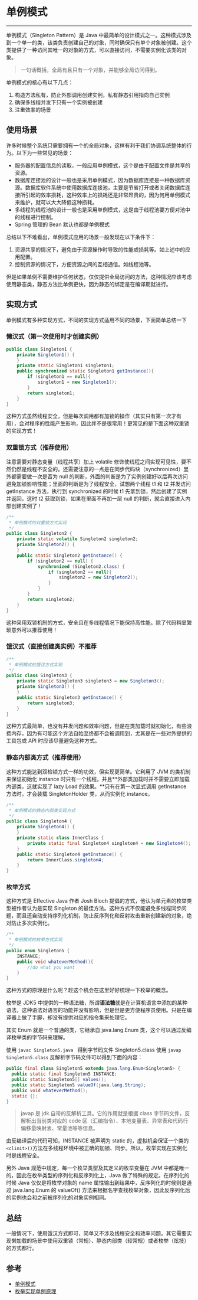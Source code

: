 # 单例模式
---

单例模式（Singleton Pattern）是 Java 中最简单的设计模式之一。这种模式涉及到一个单一的类，该类负责创建自己的对象，同时确保只有单个对象被创建。这个类提供了一种访问其唯一的对象的方式，可以直接访问，不需要实例化该类的对象。

> 一句话概括，全局有且只有一个对象，并能够全局访问得到。


单例模式的核心有以下几点：

1. 构造方法私有，防止外部调用创建实例，私有静态引用指向自己实例 
2. 确保多线程并发下只有一个实例被创建
3. 注重效率的场景

## 使用场景

许多时候整个系统只需要拥有一个的全局对象，这样有利于我们协调系统整体的行为。以下为一些常见的场景：

- 服务器的配置信息的读取，一般应用单例模式，这个是由于配置文件是共享的资源。
- 数据库连接池的设计一般也是采用单例模式，因为数据库连接是一种数据库资源。数据库软件系统中使用数据库连接池，主要是节省打开或者关闭数据库连接所引起的效率损耗，这种效率上的损耗还是非常昂贵的，因为何用单例模式来维护，就可以大大降低这种损耗。
- 多线程的线程池的设计一般也是采用单例模式，这是由于线程池要方便对池中的线程进行控制。
- Spring 管理的 Bean 默认也都是单例模式

总结以下不难看出，单例模式应用的场景一般发现在以下条件下：

1. 资源共享的情况下，避免由于资源操作时导致的性能或损耗等。如上述中的应用配置。
2. 控制资源的情况下，方便资源之间的互相通信。如线程池等。

但是如果单例不需要维护任何状态，仅仅提供全局访问的方法，这种情况应该考虑使用静态类，静态方法比单例更快，因为静态的绑定是在编译期就进行。 



## 实现方式

单例模式有多种实现方式，不同的实现方式适用不同的场景，下面简单总结一下

### 懒汉式（第一次使用时才创建实例）

```Java
public class Singleton1 {
    private Singleton1() {
    }
    private static Singleton1 singleton1;
    public synchronized static Singleton1 getInstance(){
        if (singleton1 == null){
            singleton1 = new Singleton1();
        }
        return singleton1;
    }
}
```

这种方式虽然线程安全，但是每次调用都有加锁的操作（其实只有第一次才有用），会对程序的性能产生影响，因此并不是很常用！更常见的是下面这种双重锁的实现方式！

### 双重锁方式（推荐使用）

注意需要对静态变量（线程共享）加上 volatile 修饰使线程之间实现可见性，要不然仍然是线程不安全的。还需要注意的一点是在同步代码块（synchronized）里外都需要做一次是否为 null 的判断，外面的判断是为了实例创建好以后再次访问避免加锁影响性能；里面的判断是为了线程安全，试想两个线程 t1 和 t2 并发访问 getInstance 方法，执行到 synchronized 的时候 t1 先拿到锁，然后创建了实例并返回，这时 t2 获取到锁，如果在里面不再加一层 null 的判断，就会直接进入内部创建实例了！

```Java
/**
 * 单例模式的双重锁方式实现
 */
public class Singleton2 {
    private static volatile Singleton2 singleton2;
    private Singleton2() {
    }
    public static Singleton2 getInstance() {
        if (singleton2 == null) {
            synchronized (Singleton2.class) {
                if (singleton2 == null){
                    singleton2 = new Singleton2();
                }
            }
        }
        return singleton2;
    }
}
```

这种采用双锁机制的方式，安全且在多线程情况下能保持高性能。除了代码稍显繁琐意外可以推荐使用！


### 饿汉式（直接创建类实例）不推荐

```Java
/**
 * 单例模式的饿汉方式实现
 */
public class Singleton3 {
    private static Singleton3 singleton3 = new Singleton3();
    private Singleton3() {
    }
    public static Singleton3 getInstance() {
        return singleton3;
    }
}
```

这种方式最简单，也没有并发问题和效率问题，但是在类加载时就初始化，有些浪费内存，因为有可能这个方法自始至终都不会被调用到，尤其是在一些对外提供的工具包或 API 时应该尽量避免这种方式。

### 静态内部类方式（推荐使用）

这种方式能达到双检锁方式一样的功效，但实现更简单。它利用了 JVM 的类机制来保证初始化 instance 时只有一个线程。并且**外部类加载时并不需要立即加载内部类，这就实现了 lazy Load 的效果。**只有在第一次显式调用 getInstance 方法时，才会装载 SingletonHolder 类，从而实例化 instance。

```Java
/**
 * 单例模式的静态内部类实现方式
 */
public class Singleton4 {
    private Singleton4() {
    }
    private static class InnerClass {
        private static final Singleton4 singleton4 = new Singleton4();
    }
    public static Singleton4 getInstance() {
        return InnerClass.singleton4;
    }
}
```


### 枚举方式

这种方式是 Effective Java 作者 Josh Bloch 提倡的方式，他认为单元素的枚举类型被作者认为是实现 Singleton 的最佳方法。这种方式不仅能避免多线程同步问题，而且还自动支持序列化机制，防止反序列化和反射攻击重新创建新的对象，绝对防止多次实例化。

```Java
/**
 * 单例模式的枚举方式实现
 */
public enum Singleton5 {
    INSTANCE;
    public void whateverMethod(){
        //do what you want
    }
}
```

这种方式的原理是什么呢？趁这个机会在这里好好梳理一下枚举的概念。

枚举是 JDK5 中提供的一种语法糖，所谓**语法糖**就是在计算机语言中添加的某种语法，这种语法对语言的功能并没有影响，但是但是更方便程序员使用。只是在编译器上做了手脚，却没有提供对应的指令集来处理它。

其实 Enum 就是一个普通的类，它继承自 java.lang.Enum 类，这个可以通过反编译枚举类的字节码来理解。

使用 `javac Singleton5.java ` 得到字节码文件 Singleton5.class
使用 `javap Singleton5.class` 反解析字节码文件可以得到下面的内容：

```Java
public final class Singleton5 extends java.lang.Enum<Singleton5> {
  public static final Singleton5 INSTANCE;
  public static Singleton5[] values();
  public static Singleton5 valueOf(java.lang.String);
  public void whateverMethod();
  static {};
}
```

> javap 是 jdk 自带的反解析工具。它的作用就是根据 class 字节码文件，反解析出当前类对应的 code 区（汇编指令）、本地变量表、异常表和代码行偏移量映射表、常量池等等信息。

由反编译后的代码可知，INSTANCE 被声明为 static 的，虚拟机会保证一个类的 `<clinit>()`方法在多线程环境中被正确的加锁、同步。所以，枚举实现在实例化时是线程安全。

另外 Java 规范中规定，每一个枚举类型及其定义的枚举变量在 JVM 中都是唯一的，因此在枚举类型的序列化和反序列化上，Java 做了特殊的规定。在序列化的时候 Java 仅仅是将枚举对象的 name 属性输出到结果中，反序列化的时候则是通过 java.lang.Enum 的 valueOf() 方法来根据名字查找枚举对象，因此反序列化后的实例也会和之前被序列化的对象实例相同。

## 总结

一般情况下，使用饿汉方式即可，简单又不涉及线程安全和效率问题。其它需要实现懒加载的场景中使用双重锁（常规）、静态内部类（较常规）或者枚举（炫技）的方式都行。

## 参考

- [单例模式](https://www.runoob.com/design-pattern/singleton-pattern.html)
- [枚举实现单例原理](https://blog.csdn.net/zj20142213/article/details/81415206)

